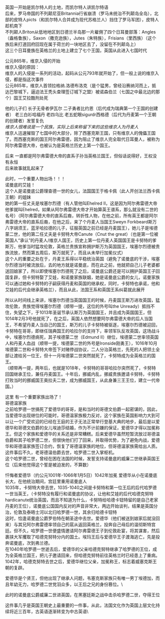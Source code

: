 英国一开始是凯尔特人的土地，而凯尔特人讲凯尔特语\
后来，罗马帝国的不列颠尼亚Britannia行省崩溃（罗马未统治不列颠岛全岛），北部的皮特人picts（和凯尔特人合并成为现代苏格兰人）挡住了罗马军团），皮特人趁机南下\
不列颠人Briton从低地地区到日德兰半岛那一片雇佣了四个日耳曼部落：Angles（盎格鲁族），Saxon（撒克逊族），Jutes（朱特族），Frisians（里西族）（这个族后来打道回府回现在属于荷兰的一块地区去了，没留在不列颠岛上）\
这三个日耳曼族在英格兰的土地上建立了七个王国，英国从此进入七国时代

公元865年，维京入侵的开始\
维京入侵的原因：\
维京人的入侵是一系列的活动，起码从公元793年就开始了，但一般上说的维京入侵，都是指这次事件\
公元865年，维京人首领拉格纳.洛德布洛克（是个猛男，曾经沿赛纳河而上，抵达巴黎城下，逼迫法王秃头查理签订城下之盟）被诺森伯兰（七国之中最北边的那个）国王艾拉酷刑处死

他的儿子们 长子无骨者伊瓦尔 二子勇者比约恩（后代成为瑞典第一个王国的创建者）  老三白衫哈福丹 老四乌比 老五蛇眼sigurdr西格德（后代为丹麦第一个王朝的创建者）发誓复仇\
*维京人很难说是一个民族，实际上后来称留下来的这些维京人为丹麦人*\
维京人迅速摧毁了七国中的大部分，除了西塞克斯王国，只有维京人的傀儡王国了。而西塞克斯的国王阿尔弗雷德，因为阻止了维京人完全取代日耳曼人，被称为阿尔弗雷德大帝，也被认为是英格兰历史上第一个国王。

后来 一直都是阿尔弗雷德大帝的直系子孙当英格兰国王，但俗话说得好，王权没有永恒\
后来故事就乱起来了

此时，一个重要人物出场！！！\
诺曼底的艾娃！\
这个人是诺曼底公爵理查德一世的女儿，法国国王于格卡佩（此人开创法兰西卡佩王朝）的姐妹\
她的第一任丈夫是埃塞尔烈德（有人管他叫Ehelred II，这是因为阿尔弗雷德大帝他爹就叫Ehelred，如果从阿尔弗雷德大帝才开始算英王谱系，那么就没有二世的名号）（阿尔弗雷德大帝的直系后裔，转折性人物，在他之前，所有英王都是阿尔弗雷德大帝的直系后裔，在他之后，来了个丹麦人当国王Sweyn Forkbeard斯万八字胡须王，蓝牙哈拉德的儿子，征服英国之前已经是丹麦国王），她儿子是埃德蒙二世，他的第二任丈夫是卡努特大帝Canute（Cnut the great）（也是第一位被英国人“承认”的丹麦人/维京人国王，历史上第一位丹麦人英国国王是卡努特的爹斯万，他爹当时猛攻伦敦，英格兰贵族宣称拥护斯万为英国国王，埃塞尔烈德被贵族流放，然而第五周后，斯万就死了，而且从未举行加冕仪式）\
这个人的重要之处在于，丹麦王系得以平稳统治英国（避免了诺曼底的干涉，埃塞尔烈德当时被流放后，去的地方就是诺曼底，而在此之前，他就把自己儿子老婆都送回娘家了，所以即使埃塞尔烈德死了之后，诺曼底公爵还是可以拥护英国王子回国复辟，但卡努特娶了艾娃，和诺曼家族联姻，她是诺曼底公爵的女儿，诺曼家族可以通过她和卡努特的子嗣获得丹麦和英国的继承权，同时，卡努特也承诺，他和艾娃的后代会继承英格兰），而且从此，法国王系和英国王系纠葛就此展开

所以从时间线上来讲，埃塞尔烈德当英国国王的时候，丹麦国王斯万进攻英国，猛攻伦敦，贵族觉得埃塞尔烈德（顺带一提，这位的外号叫the Unready）抵挡不住，失望之下，于1013年圣诞节承认斯万为英国国王，并且成为英国国王，但1014年2月3号他就死了，在之后，英国人依然想要阿尔弗雷德大帝的后人当国王，不希望丹麦人当自己的国王，斯万的儿子卡努特被驱逐，埃塞尔烈德被迎回，卡努特在哥哥，即继任瑞典国王的哈拉尔的支持下，率领军队反攻英国，这场战斗中，埃塞尔烈德病死，其子埃德蒙二世（Edmund II）继位，埃德蒙二世率领英国人和丹麦人血战（顺带一提，埃德蒙二世的外号是Ironside刚勇王），1016年10月埃德蒙二世和卡努特大帝签下对赌停战协议，二人分治英格兰，先死的人把领土全部让渡给另一位王，但十一月埃德蒙二世突然就死了，卡努特成为全英格兰的国王。\
（顺带再一提，两年后，也就是1018年，卡努特的哥哥哈拉尔突然死了，卡努特回国继承王位，兼任丹麦国王。十年后，挪威内乱，挪威贵族邀请卡努特，卡努特打败当时的挪威国王奥拉夫二世，成为挪威国王，从此身兼三王王位，建立一代帝国。）



这里 有一个重要家族出场了！\
哥德温家族\
之前哈罗德一世搞死了爱德华的哥哥，是和当时的哥德文伯爵一起密谋的，因此，当爱德华出现继位的可能时，哥德温家族极力反对，这个家族在英国影响力大到可以让一个广受欢迎的已经在王庭的王子无法正常举行登基大典的地步，最后是以爱德华和哥德文伯爵的女儿埃迪莎结婚，作为不计前嫌的保证，爱德华才得以加冕称王。但这个家族和爱德华的关系还是非常糟糕。后来爱德华虽然短暂流放过哥德温伯爵和其子哈罗德二世，但很快他们打了回来，并取得优势，为了避免内战，爱德华和哥德温家族签订合约，恢复了哥德温家族的地位，但哥德温家族需给出人质。这件事后不久，老哥德温伯爵去世，哈罗德二世入掌枢机。\
这个哈罗德二世，曾经在困在法国的时候，发誓支持诺曼底的威廉二世继承英国王位（后来他觉得这个誓是被迫发的，不算数）

忏悔者爱德华（约公元1001年-1066年1月5日）1042年加冕
爱德华从小在诺曼底长大，在他统治期间，宫廷里重用诺曼底人\
1035年，卡努特大帝去世，1035-1040之间是卡努特和第一位王后的后代哈罗德一世当英王，（卡努特没有履行和诺曼底的协议，让他和艾娃的后代哈德克努特hardicanute统治英国，而且不知道为什么，卡努特给哈德卡钮特留的是自己老家丹麦的王位），诺曼底公国国内反对的声音非常大，两边开始谈判，结果是英国分治，伦敦及泰晤士河以北归哈罗德一世，其余归哈德卡钮特\
这时，恰逢诺曼底公爵罗伯特在朝圣途中去世。爱德华（他们被送到娘家后就没回来）与其兄阿尔弗雷德率领自己的扈从返回英格兰，投奔自己母后的温彻斯特宫廷。但不久，哈罗德一世便盛情邀请阿尔弗雷德王子到伦敦赴宴，将其谋害，然后裹挟大军攫取了哈德克努特分内的国土。埃玛王后与爱德华王子渡海逃亡，先是投奔诺曼底，次到弗兰德。\
在1040年哈罗德一世逝去后，爱德华的父亲哈德克努特继承了哈罗德的王位，成为全英格兰国王，把儿子邀请回来，但哈德克努特前往英格兰时已经患上了重病。1042年，哈德克努特去世之后，爱德华继位父亲，加冕称王，标志着威塞克斯王朝的复辟。


爱德华是个贤王，但他出现了继承人问题，韦塞克斯家族只有唯一男丁埃德加，而且年幼无力，哈罗德二世党羽众多，以王后之兄的身份篡位。\



此时的诺曼底公爵威廉二世进英国，在黑塞廷斯之战中击杀哈罗德二世，夺得王位

这件事几乎是英国王朝史上最重要的一件事，从此，法国文化作为英国上层文化持续将近三百年，古英语逐渐转变为中古英语\
